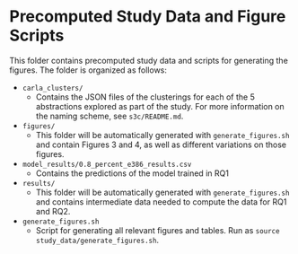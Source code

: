 # Precomputed Study Data and Figure Scripts
This folder contains precomputed study data and scripts for generating the figures.
The folder is organized as follows:
* `carla_clusters/`
  * Contains the JSON files of the clusterings for each of the 5 abstractions explored as part of the study. For more information on the naming scheme, see `s3c/README.md`.
* `figures/`
  * This folder will be automatically generated with `generate_figures.sh` and contain Figures 3 and 4, as well as different variations on those figures.
* `model_results/0.8_percent_e386_results.csv`
  * Contains the predictions of the model trained in RQ1
* `results/`
  * This folder will be automatically generated with `generate_figures.sh` and contains intermediate data needed to compute the data for RQ1 and RQ2.
* `generate_figures.sh`
  * Script for generating all relevant figures and tables. Run as `source study_data/generate_figures.sh`.
